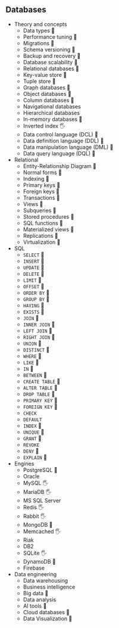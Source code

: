 ## Databases

- Theory and concepts
  - Data types 🙋
  - Performance tuning 🙋
  - Migrations 🙋
  - Schema versioning 🙋
  - Backup and recovery 🙋
  - Database scalability 🙋
  - Relational databases 🙋
  - Key-value store 🙋
  - Tuple store 🙋
  - Graph databases 🙋
  - Object databases 🙋
  - Column databases 🙋
  - Navigational databases
  - Hierarchical databases
  - In-memory databases 🙋
  - Inverted index 🖐️
  - Data control language (DCL) 🙋
  - Data definition language (DDL) 🙋
  - Data manipulation language (DML) 🙋
  - Data query language (DQL) 🙋
- Relational
  - Entity-Relationship Diagram 🙋
  - Normal forms 🙋
  - Indexing 🙋
  - Primary keys 🙋
  - Foreign keys 🙋
  - Transactions 🙋
  - Views 🙋
  - Subqueries 🙋
  - Stored procedures 🙋
  - SQL functions 🙋
  - Materialized views 🙋
  - Replications 🙋
  - Virtualization 🙋
- SQL
  - `SELECT` 🙋
  - `INSERT` 🙋
  - `UPDATE` 🙋
  - `DELETE` 🙋
  - `LIMIT` 🙋
  - `OFFSET` 🙋
  - `ORDER BY` 🙋
  - `GROUP BY` 🙋
  - `HAVING` 🙋
  - `EXISTS` 🙋
  - `JOIN` 🙋
  - `INNER JOIN` 🙋
  - `LEFT JOIN` 🙋
  - `RIGHT JOIN` 🙋
  - `UNION` 🙋
  - `DISTINCT` 🙋
  - `WHERE` 🙋
  - `LIKE` 🙋
  - `IN` 🙋
  - `BETWEEN` 🙋
  - `CREATE TABLE` 🙋
  - `ALTER TABLE` 🙋
  - `DROP TABLE` 🙋
  - `PRIMARY KEY` 🙋
  - `FOREIGN KEY` 🙋
  - `CHECK`
  - `DEFAULT`
  - `INDEX` 🙋
  - `UNIQUE` 🙋
  - `GRANT` 🙋
  - `REVOKE`
  - `DENY` 🙋
  - `EXPLAIN` 🙋
- Engines
  - PostgreSQL 🙋
  - Oracle
  - MySQL 🖐️
  - MariaDB 🖐️
  - MS SQL Server
  - Redis 🖐️
  - Rabbit 🖐️
  - MongoDB 🙋
  - Memcached 🖐️
  - Riak
  - DB2
  - SQLite 🖐️
  - DynamoDB 🙋
  - Firebase
- Data engineering
  - Data warehousing
  - Business intelligence
  - Big data 🙋
  - Data analysis
  - AI tools 🙋
  - Cloud databases 🙋
  - Data Visualization 🙋
